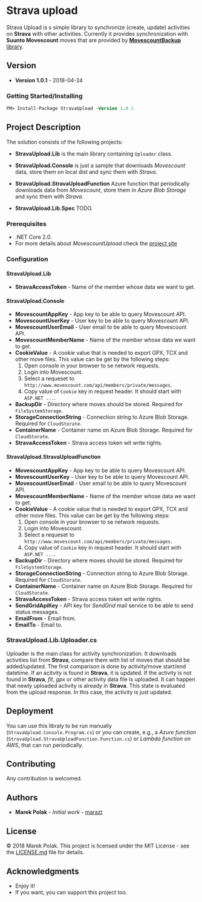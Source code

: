 # Strava upload

Strava Upload is s simple library to synchronize (create, update) activities on **Strava** with other activities. Currently it provides synchronization with **Suunto Movescount** moves that 
are provided by [**MovescountBackup** library](https://github.com/marazt/movescount-backup).
 
## Version

- **Version 1.0.1** - 2018-04-24

### Getting Started/Installing

```ps
PM> Install-Package StravaUpload -Version 1.0.1
```

## Project Description

The solution consists of the following projects:

- **StravaUpload.Lib** is the main library containing `Uploader` class.

- **StravaUpload.Console** is just a sample that downloads *Movescount* data, store them on local dist and sync them with *Strava*.

- **StravaUpload.StravaUploadFunction** Azure function that periodically downloads data from *Movescount*, store them in *Azure Blob Storage* and sync them with *Strava*.

- **StravaUpload.Lib.Spec** TODO.


### Prerequisites

- .NET Core 2.0.
- For more details about *MovescountUpload* check the [project site](https://github.com/marazt/movescount-backup)

### Configuration

#### StravaUpload.Lib

- **StravaAccessToken** - Name of the member whose data we want to get.

#### StravaUpload.Console

- **MovescountAppKey** - App key to be able to query Movescount API.
- **MovescountUserKey** - User key to be able to query Movescount API.
- **MovescountUserEmail** - User email to be able to query Movescount API.
- **MovescountMemberName** - Name of the member whose data we want to get.
- **CookieValue** - A cookie value that is needed to export GPX, TCX and other move files.
    This value can be get by the following steps:
    1. Open console in your browser to se network requests.
    1. Login into Movescount.
    1. Select a requeset to `http://www.movescount.com/api/members/private/messages`.
    1. Copy value of `Cookie` key in request header. It should start with `ASP.NET ...`.
- **BackupDir** - Directory where moves should be stored. Required for `FileSystemStorage`.
- **StorageConnectionString** - Connection string to Azure Blob Storage. Required for `CloudStorate`.
- **ContainerName** - Container name on Azure Blob Storage. Required for `CloudStorate`.
- **StravaAccessToken** - Strava access token wit write rights.

#### StravaUpload.StravaUploadFunction

- **MovescountAppKey** - App key to be able to query Movescount API.
- **MovescountUserKey** - User key to be able to query Movescount API.
- **MovescountUserEmail** - User email to be able to query Movescount API.
- **MovescountMemberName** - Name of the member whose data we want to get.
- **CookieValue** - A cookie value that is needed to export GPX, TCX and other move files.
    This value can be get by the following steps:
    1. Open console in your browser to se network requests.
    1. Login into Movescount.
    1. Select a requeset to `http://www.movescount.com/api/members/private/messages`.
    1. Copy value of `Cookie` key in request header. It should start with `ASP.NET ...`.
- **BackupDir** - Directory where moves should be stored. Required for `FileSystemStorage`.
- **StorageConnectionString** - Connection string to Azure Blob Storage. Required for `CloudStorate`.
- **ContainerName** - Container name on Azure Blob Storage. Required for `CloudStorate`.
- **StravaAccessToken** - Strava access token wit write rights.
- **SendGridApiKey** - API key for *SendGrid* mail service to be able to send status messages.
- **EmailFrom** - Email from.
- **EmailTo** - Email to.

### StravaUpload.Lib.Uploader.cs

Uploader is the main class for activity synchronization.
It downloads activities list from **Strava**, compare them with list of moves that should be added/updated.
The first comparison is done by activity/move start/end datetime. If an acitvity is found in **Strava**, it is updated. If the activity is
not found in **Strava**,  *fit*, *gpx* or other activity data file is uploaded. 
It can happen that newly uploaded activity is already in **Strava**. This state is evaluated from the upload response. In this
case, the activity is just updated.

## Deployment

You can use this libraly to be run manually (`StravaUpload.Console.Program.cs`) or you can create, e.g., a *Azure function* (`StravaUpload.StravaUploadFunction.Function.cs`)  or *Lambda function on AWS*, that can run periodically.

## Contributing

Any contribution is welcomed.

## Authors

- **Marek Polak** - *Initial work* - [marazt](https://github.com/marazt)

## License

© 2018 Marek Polak. This project is licensed under the MIT License - see the [LICENSE.md](LICENSE.md) file for details.

## Acknowledgments

- Enjoy it!
- If you want, you can support this project too.